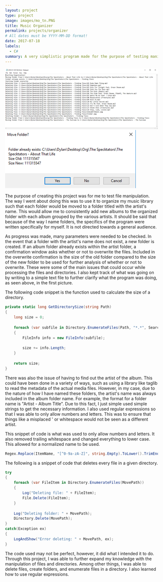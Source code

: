 ```yaml
---
layout: project
type: project
image: images/mo_tn.PNG
title: Music Organizer
permalink: projects/organizer
# All dates must be YYYY-MM-DD format!
date: 2017-07-18
labels:
  - C#
summary: A very simplistic program made for the purpose of testing manipulation of files and directories.
---
```


<div class="ui small rounded images">
  <img class="ui image" src="../images/mo_log.PNG">
  <img class="ui image" src="../images/mo_confirm.PNG">
</div>

The purpose of creating this project was for me to test file manipulation. The way I went about doing this was to use it to organize my music library such that each folder would be moved to a folder titled with the artist's name. This would allow me to consistently add new albums to the organized folder with each album grouped by the various artists. It should be said that because of the way I name folders, the specifics of the program were written specifically for myself. It is not directed towards a general audience.

As progress was made, many parameters were needed to be checked. In the event that a folder with the artist's name does not exist, a new folder is created. If an album folder already exists within the artist folder, a confirmation window asks whether or not to overwrite the files. Included in the overwrite confirmation is the size of the old folder compared to the size of the new folder to be used for further analysis of whether or not to overwrite. These were some of the main issues that could occur while processing the files and directories. I also kept track of what was going on by writing to a simple text file to further clarify what the program was doing, as seen above, in the first picture.

The following code snippet is the function used to calculate the size of a directory.

```C#
private static long GetDirectorySize(string Path)
{
    long size = 0;

    foreach (var subfile in Directory.EnumerateFiles(Path, "*.*", SearchOption.AllDirectories))
    {
        FileInfo info = new FileInfo(subfile);

        size += info.Length;
    }

    return size;
}
```

There was also the issue of having to find out the artist of the album. This could have been done in a variety of ways, such as using a library like taglib to read the metadata of the actual media files. However, in my case, due to the nature of how I have named these folders, the artist's name was always included in the album folder name. For example, the format for a folder name is "Artist - Album Title". Due to this fact, I just simple used simple strings to get the necessary information. I also used regular expressions so that I was able to only allow numbers and letters. This was to ensure that things like a misplaced ' or whitespace would not be seen as a different artist.

This snippet of code is what was used to only allow numbers and letters. It also removed trailing whitespace and changed everything to lower case. This allowed for a normalized name to be used.
```C#
Regex.Replace(ItemName, "[^0-9a-zA-Z]", string.Empty).ToLower().TrimEnd(' ');
```

The following is a snippet of code that deletes every file in a given directory.

```C#
try
{
    foreach (var FileItem in Directory.EnumerateFiles(MovePath))
    {
        Log("Deleting file: " + FileItem);
        File.Delete(FileItem);
    }

    Log("Deleting folder: " + MovePath);
    Directory.Delete(MovePath);
}
catch(Exception ex)
{
    LogAndShow("Error deleting: " + MovePath, ex);
}
```

The code used may not be perfect, however, it did what I intended it to do. Through this project, I was able to further expand my knowledge with the manipulation of files and directories. Among other things, I was able to delete files, create folders, and enumerate files in a directory. I also learned how to use regular expressions.



